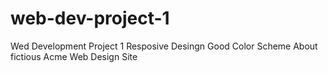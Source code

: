 # web-dev-project-1
Wed Development
Project 1
Resposive Desingn
Good Color Scheme
About fictious Acme Web Design Site
